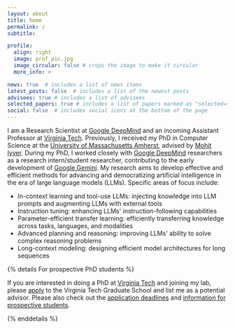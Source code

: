 ```yaml
---
layout: about
title: home
permalink: /
subtitle:

profile:
  align: right
  image: prof_pic.jpg
  image_circular: false # crops the image to make it circular
  more_info: >

news: true  # includes a list of news items
latest_posts: false  # includes a list of the newest posts
advisees: true # includes a list of advisees
selected_papers: true # includes a list of papers marked as "selected={true}"
social: false  # includes social icons at the bottom of the page
---
```


<p>
I am a Research Scientist at <a href='https://deepmind.google'>Google DeepMind</a> and an incoming Assistant Professor at <a href='https://cs.vt.edu'>Virginia Tech</a>. Previously, I received my PhD in Computer Science at the <a href='https://www.cics.umass.edu'>University of Massachusetts Amherst</a>, advised by <a href='https://people.cs.umass.edu/~miyyer'>Mohit Iyyer</a>. During my PhD, I worked closely with <a href='https://deepmind.google'>Google DeepMind</a> researchers as a research intern/student researcher, contributing to the early development of <a href='https://gemini.google.com'>Google Gemini</a>. My research aims to develop effective and efficient methods for advancing and democratizing artificial intelligence in the era of large language models (LLMs). Specific areas of focus include:
</p>

- <span class="font-weight-bold">In-context learning and tool-use LLMs:</span> injecting knowledge into LLM prompts and augmenting LLMs with external tools
- <span class="font-weight-bold">Instruction tuning:</span> enhancing LLMs' instruction-following capabilities
- <span class="font-weight-bold">Parameter-efficient transfer learning:</span> efficiently transferring knowledge across tasks, languages, and modalities
- <span class="font-weight-bold">Advanced planning and reasoning:</span> improving LLMs' ability to solve complex reasoning problems
- <span class="font-weight-bold">Long-context modeling:</span> designing efficient model architectures for long sequences

{% details For prospective PhD students %}
<p>
If you are interested in doing a PhD at <a href='https://cs.vt.edu'>Virginia Tech</a> and joining my lab, please <a href='https://applyto.graduateschool.vt.edu/apply'>apply</a> to the Virginia Tech Graduate School and list me as a potential advisor. Please also check out the <a href='https://cs.vt.edu/Graduate/ApplicationDeadlines.html'>application deadlines</a> and <a href='https://website.cs.vt.edu/Graduate/Prospective.html'>information for prospective students</a>.
</p>
{% enddetails %}
